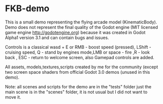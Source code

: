 # FKB-demo 
This is a small demo representing the flying arcade model (KinematicBody).
Demo does not represent the final quality of the Godot engine  (MIT licensed game engine http://godotengine.org)
because it was created in Godot Alpha1 version 3.1 and can contain bugs and issues. 

Controls is a classical wasd + E or RMB - boost speed (pressed), LShift - cruising speed, Q - stand by engines mode,LMB or space  - fire  ,R - look back , ESC - return to welcome screen, also Gamepad controls are added.

All assets, models,textures,scripts created by me for the community (except two screen space shaders from official Godot 3.0 demos (unused in this demo).




Note: all scenes and scripts for the demo are in the "tests" folder just the main scene is in the "scenes" folder, it is not usual
but I did not want to move it.
